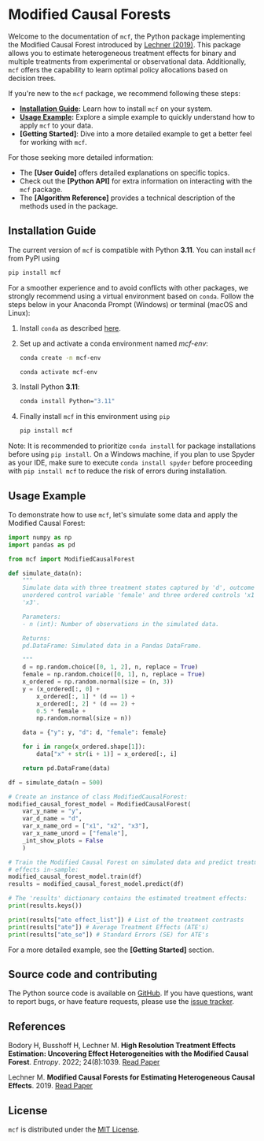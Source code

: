 # Modified Causal Forests

Welcome to the documentation of `mcf`, the Python package implementing the Modified Causal Forest introduced by [Lechner (2019)](https://doi.org/10.48550/arXiv.1812.09487). This package allows you to estimate heterogeneous treatment effects for binary and multiple treatments from experimental or observational data. Additionally, `mcf` offers the capability to learn optimal policy allocations based on decision trees.

If you're new to the `mcf` package, we recommend following these steps:

- **[Installation Guide](#installation-guide):** Learn how to install `mcf` on your system.
- **[Usage Example](#usage-example):** Explore a simple example to quickly understand how to apply `mcf` to your data.
- **[Getting Started]**: Dive into a more detailed example to get a better feel for working with `mcf`.

For those seeking more detailed information:

- The **[User Guide]** offers detailed explanations on specific topics.
- Check out the **[Python API]** for extra information on interacting with the `mcf` package.
- The **[Algorithm Reference]** provides a technical description of the methods used in the package.

## Installation Guide

The current version of `mcf` is compatible with Python **3.11**. You can install `mcf` from PyPI using

```bash
pip install mcf
```

For a smoother experience and to avoid conflicts with other packages, we strongly recommend using a virtual environment based on `conda`. Follow the steps below
in your Anaconda Prompt (Windows) or terminal (macOS and Linux):

1. Install `conda` as described [here](https://docs.conda.io/projects/conda/en/latest/user-guide/install/).

2. Set up and activate a conda environment named *mcf-env*:

    ```bash
    conda create -n mcf-env
    ```

    ```bash
    conda activate mcf-env
    ```

3. Install Python **3.11**:

    ```bash
    conda install Python="3.11"
    ```

4. Finally install `mcf` in this environment using `pip`

    ```bash
    pip install mcf
    ```

Note: It is recommended to prioritize `conda install` for package installations before using `pip install`. On a Windows machine, if you plan to use Spyder as your IDE, make sure to execute `conda install spyder` before proceeding with `pip install mcf` to reduce the risk of errors during installation.

## Usage Example

To demonstrate how to use `mcf`, let's simulate some data and apply the Modified Causal Forest:

```python
import numpy as np
import pandas as pd

from mcf import ModifiedCausalForest

def simulate_data(n):
    """
    Simulate data with three treatment states captured by 'd', outcome 'y',
    unordered control variable 'female' and three ordered controls 'x1', 'x2',
    'x3'.

    Parameters:
    - n (int): Number of observations in the simulated data.

    Returns:
    pd.DataFrame: Simulated data in a Pandas DataFrame.

    """
    d = np.random.choice([0, 1, 2], n, replace = True)
    female = np.random.choice([0, 1], n, replace = True)
    x_ordered = np.random.normal(size = (n, 3))
    y = (x_ordered[:, 0] +
        x_ordered[:, 1] * (d == 1) +
        x_ordered[:, 2] * (d == 2) +
        0.5 * female +
        np.random.normal(size = n))

    data = {"y": y, "d": d, "female": female}

    for i in range(x_ordered.shape[1]):
        data["x" + str(i + 1)] = x_ordered[:, i]

    return pd.DataFrame(data)

df = simulate_data(n = 500)

# Create an instance of class ModifiedCausalForest:
modified_causal_forest_model = ModifiedCausalForest(
    var_y_name = "y",
    var_d_name = "d",
    var_x_name_ord = ["x1", "x2", "x3"],
    var_x_name_unord = ["female"],
    _int_show_plots = False
    )

# Train the Modified Causal Forest on simulated data and predict treatment
# effects in-sample:
modified_causal_forest_model.train(df)
results = modified_causal_forest_model.predict(df)

# The 'results' dictionary contains the estimated treatment effects:
print(results.keys())

print(results["ate effect_list"]) # List of the treatment contrasts
print(results["ate"]) # Average Treatment Effects (ATE's)
print(results["ate_se"]) # Standard Errors (SE) for ATE's
```

For a more detailed example, see the **[Getting Started]** section.

## Source code and contributing

The Python source code is available on [GitHub](https://github.com/MCFpy/mcf). If you have questions, want to report bugs, or have feature requests, please use the [issue tracker](https://github.com/MCFpy/mcf/issues).

## References

Bodory H, Busshoff H, Lechner M. **High Resolution Treatment Effects Estimation: Uncovering Effect Heterogeneities with the Modified Causal Forest**. *Entropy*. 2022; 24(8):1039.
[Read Paper](https://doi.org/10.3390/e24081039)

Lechner M. **Modified Causal Forests for Estimating Heterogeneous Causal Effects**. 2019. [Read Paper](https://doi.org/10.48550/arXiv.1812.09487)

## License

`mcf` is distributed under the [MIT License](https://github.com/MCFpy/mcf?tab=MIT-1-ov-file#readme).
